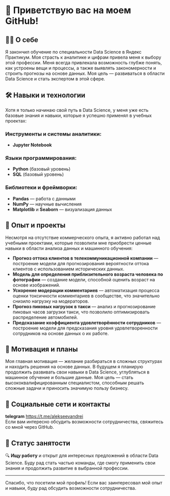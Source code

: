 # 👋 Приветствую вас на моем GitHub!

## 🧑‍💻 О себе

Я закончил обучение по специальности Data Science в Яндекс Практикум. Моя страсть к аналитике и цифрам привела меня к выбору этой профессии. Меня всегда привлекала возможность глубже понять, как устроены вещи и процессы, а также выявлять закономерности и строить прогнозы на основе данных. Моя цель — развиваться в области Data Science и стать экспертом в этой сфере.

## 🛠️ Навыки и технологии

Хотя я только начинаю свой путь в Data Science, у меня уже есть базовые знания и навыки, которые я успешно применял в учебных проектах:

### Инструменты и системы аналитики:
- **Jupyter Notebook**

### Языки программирования:
- **Python** (базовый уровень)
- **SQL** (базовый уровень)

### Библиотеки и фреймворки:
- **Pandas** — работа с данными
- **NumPy** — научные вычисления
- **Matplotlib** и **Seaborn** — визуализация данных

## 💼 Опыт и проекты

Несмотря на отсутствие коммерческого опыта, я активно работал над учебными проектами, которые позволили мне приобрести ценные навыки в области анализа данных и машинного обучения:

- **Прогноз оттока клиентов в телекоммуникационной компании** — построение модели для прогнозирования вероятности оттока клиентов с использованием исторических данных.
- **Модель для определения приблизительного возраста человека по фотографии** — создание модели, способной оценить возраст на основе изображений.
- **Ускорение модерации комментариев** — автоматизация процесса оценки токсичности комментариев в сообществе, что значительно снизило нагрузку на модераторов.
- **Прогноз пиковых нагрузок в такси** — анализ и прогнозирование пиковых часов загрузки такси, что позволило оптимизировать распределение автомобилей.
- **Предсказание коэффициента удовлетворённости сотрудников** — построение модели для предсказания уровня удовлетворенности сотрудников на основе данных о их работе.

## 🎯 Мотивация и планы

Моя главная мотивация — желание разбираться в сложных структурах и находить решения на основе данных. В будущем я планирую продолжить развивать свои навыки в Data Science, углубляться в машинное обучение и большие данные. Моя цель — стать высококвалифицированным специалистом, способным решать сложные задачи и приносить значимую пользу бизнесу.

## 🔗 Социальные сети и контакты

**telegram** https://t.me/alekseevandrei  
Если вам интересно обсудить возможности сотрудничества, свяжитесь со мной через GitHub.

## 💼 Статус занятости

🔍 **Ищу работу** и открыт для интересных предложений в области Data Science. Буду рад стать частью команды, где смогу применить свои знания и продолжить развитие в выбранной профессии.

---

Спасибо, что посетили мой профиль! Если вас заинтересовал мой опыт и навыки, буду рад обсудить возможности сотрудничества.

